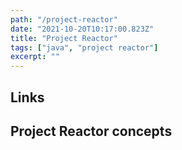 ```yaml
---
path: "/project-reactor"
date: "2021-10-20T10:17:00.823Z"
title: "Project Reactor"
tags: ["java", "project reactor"]
excerpt: ""
---
```


## Links

## Project Reactor concepts

